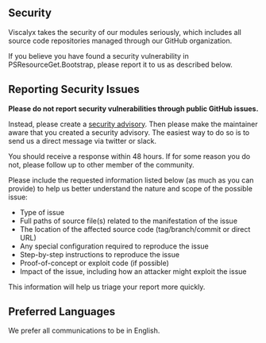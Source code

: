 ## Security

Viscalyx takes the security of our modules seriously, which includes all
source code repositories managed through our GitHub organization.

If you believe you have found a security vulnerability in PSResourceGet.Bootstrap,
please report it to us as described below.

## Reporting Security Issues

**Please do not report security vulnerabilities through public GitHub issues.**

Instead, please create a [security advisory](https://github.com/dsccommunity/PSResourceGet.Bootstrap/security/advisories).
Then please make the maintainer aware that you created a security advisory.
The easiest way to do so is to send us a direct message via twitter or slack.

You should receive a response within 48 hours. If for some reason you do not,
please follow up to other member of the community.

Please include the requested information listed below (as much as you can provide)
to help us better understand the nature and scope of the possible issue:

- Type of issue
- Full paths of source file(s) related to the manifestation of the issue
- The location of the affected source code (tag/branch/commit or direct URL)
- Any special configuration required to reproduce the issue
- Step-by-step instructions to reproduce the issue
- Proof-of-concept or exploit code (if possible)
- Impact of the issue, including how an attacker might exploit the issue

This information will help us triage your report more quickly.

## Preferred Languages

We prefer all communications to be in English.
